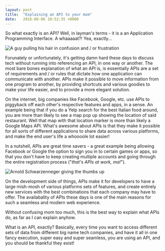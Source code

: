 ```yaml
---
layout: post
title:  "Explaining an API to your mom"
date:   2016-06-06 18:52:35 +0000
---
```


So what exactly is an API? Well, in layman's terms - it is a an Application Programming Interface. A whaaaaat?! Yea, exactly...

![A guy pulling his hair in confusion and / or frustration](http://i.telegraph.co.uk/multimedia/archive/03261/hair-pulling_3261885b.jpg)

Forunately or unfortunately, it's getting damn hard these days to discuss tech without running into referencing an API, in one way or another. The most bare bones explanation of what an API is, is essentially APIs are a set of requirements and / or rules that dictate how one application can communicate with another. APIs make it possible to move information from one program to another, by providing shortcuts and various goodies to make your life easier, and to provide a more elegant solution.

On the internet, big companies like Facebook, Google, etc. use APIs to piggyback off each other's respective features and apps, in a sense. An example being that if you do a Yelp search for the best Italian food around, you are more than likely to see a map pop up showing the location of said restaurant. Well that map with that location marker is more than likely a Google Maps API. What's awesome about APIs is that they make it possible for all sorts of different applications to share data across various platforms, and make the end user's life a whoooole lot easier!

In a nutshell, APIs are great time savers - a great example being allowing Facebook or Google the option to sign you in to certain games or apps, so that you don't have to keep creating multiple accounts and going through the entire registration process ("*that's APIs at work, ma!*").

![Arnold Schwarzenneger giving the thumbs up](https://3.bp.blogspot.com/-qUH2sD4GWB0/UUn5xBphLjI/AAAAAAAAA2o/MMYWv7n8sNw/s1600/thumb-up-terminator+pablo+M+R.jpg)

On the development side of things, APIs make it for developers to have a large mish-mosh of various platforms sets of features, and create entirely new services with the best combinations that each company may have to offer. The availabality of APIs these days is one of the main reasons for such a seamless and modern web experience.

Without confusing mom too much, this is the best way to explain what APIs do, as far as I can explain anyhow.

What is an API, exactly? Basically, every time you want to access different sets of data from different big name tech companies, and have it all in one fancy execution, super easy and super seamless, you are using an API, and you should be thankful they exist!
